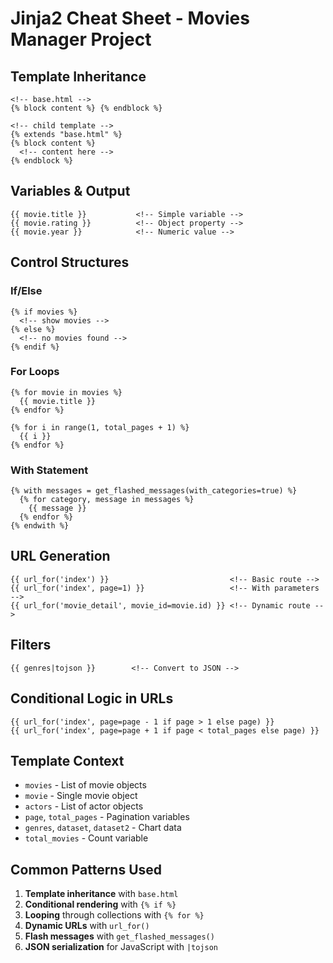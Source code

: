 # Jinja2 Cheat Sheet - Movies Manager Project

## Template Inheritance
```jinja2
<!-- base.html -->
{% block content %} {% endblock %}

<!-- child template -->
{% extends "base.html" %}
{% block content %}
  <!-- content here -->
{% endblock %}
```

## Variables & Output
```jinja2
{{ movie.title }}           <!-- Simple variable -->
{{ movie.rating }}          <!-- Object property -->
{{ movie.year }}            <!-- Numeric value -->
```

## Control Structures

### If/Else
```jinja2
{% if movies %}
  <!-- show movies -->
{% else %}
  <!-- no movies found -->
{% endif %}
```

### For Loops
```jinja2
{% for movie in movies %}
  {{ movie.title }}
{% endfor %}

{% for i in range(1, total_pages + 1) %}
  {{ i }}
{% endfor %}
```

### With Statement
```jinja2
{% with messages = get_flashed_messages(with_categories=true) %}
  {% for category, message in messages %}
    {{ message }}
  {% endfor %}
{% endwith %}
```

## URL Generation
```jinja2
{{ url_for('index') }}                           <!-- Basic route -->
{{ url_for('index', page=1) }}                   <!-- With parameters -->
{{ url_for('movie_detail', movie_id=movie.id) }} <!-- Dynamic route -->
```

## Filters
```jinja2
{{ genres|tojson }}        <!-- Convert to JSON -->
```

## Conditional Logic in URLs
```jinja2
{{ url_for('index', page=page - 1 if page > 1 else page) }}
{{ url_for('index', page=page + 1 if page < total_pages else page) }}
```

## Template Context
- `movies` - List of movie objects
- `movie` - Single movie object  
- `actors` - List of actor objects
- `page`, `total_pages` - Pagination variables
- `genres`, `dataset`, `dataset2` - Chart data
- `total_movies` - Count variable

## Common Patterns Used
1. **Template inheritance** with `base.html`
2. **Conditional rendering** with `{% if %}`
3. **Looping** through collections with `{% for %}`
4. **Dynamic URLs** with `url_for()`
5. **Flash messages** with `get_flashed_messages()`
6. **JSON serialization** for JavaScript with `|tojson`

